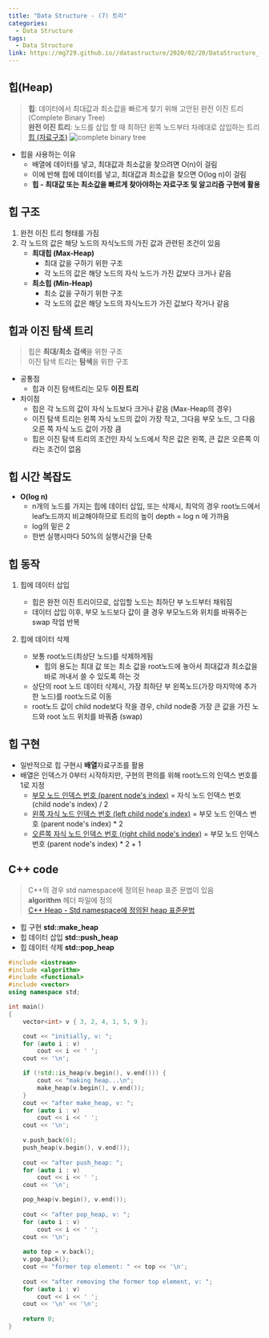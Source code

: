 ```yaml
---
title: "Data Structure - (7) 트리"
categories:
  - Data Structure
tags:
  - Data Structure
link: https://mg729.github.io//datastructure/2020/02/20/DataStructure_(8)_Heap/
---
```


## 힙(Heap)  
> **힙**: 데이터에서 최대값과 최소값을 빠르게 찾기 위해 고안된 완전 이진 트리(Complete Binary Tree)  
> **완전 이진 트리**: 노드를 삽입 할 때 최하단 왼쪽 노드부터 차례대로 삽입하는 트리  
> [힙 (자료구조)](https://ko.wikipedia.org/wiki/%ED%9E%99_(%EC%9E%90%EB%A3%8C_%EA%B5%AC%EC%A1%B0))  
![complete binary tree](https://upload.wikimedia.org/wikipedia/commons/thumb/3/38/Max-Heap.svg/1280px-Max-Heap.svg.png)  

* 힙을 사용하는 이유  
	* 배열에 데이터를 넣고, 최대값과 최소값을 찾으려면 O(n)이 걸림  
	* 이에 반해 힙에 데이터를 넣고, 최대값과 최소값을 찾으면 O(log n)이 걸림  
	* **힙 - 최대값 또는 최소값을 빠르게 찾아야하는 자료구조 및 알고리즘 구현에 활용**  

## 힙 구조
1. 완전 이진 트리 형태를 가짐  
2. 각 노드의 값은 해당 노드의 자식노드의 가진 값과 관련된 조건이 있음  
	* **최대힙 (Max-Heap)**  
		* 최대 값을 구하기 위한 구조  
		* 각 노드의 값은 해당 노드의 자식 노드가 가진 값보다 크거나 같음  
	* **최소힙 (Min-Heap)**  
		* 최소 값을 구하기 위한 구조  
		* 각 노드의 값은 해당 노드의 자식노드가 가진 값보다 작거나 같음  

## 힙과 이진 탐색 트리  
> 힙은 **최대/최소 검색**을 위한 구조  
> 이진 탐색 트리는 **탐색**을 위한 구조  

* 공통점  
	* 힙과 이진 탐색트리는 모두 **이진 트리**  
* 차이점  
	* 힙은 각 노드의 값이 자식 노드보다 크거나 같음 (Max-Heap의 경우)  
	* 이진 탐색 트리는 왼쪽 자식 노드의 값이 가장 작고, 그다음 부모 노드, 그 다음 오른 쪽 자식 노드 값이 가장 큼   
	* 힙은 이진 탐색 트리의 조건인 자식 노드에서 작은 값은 왼쪽, 큰 값은 오른쪽 이라는 조건이 없음  

## 힙 시간 복잡도  
* **O(log n)**
	* n개의 노드를 가지는 힙에 데이터 삽입, 또는 삭제시, 최악의 경우 root노드에서 leaf노드까지 비교해야하므로 트리의 높이 depth = log n 에 가까움  
	* log의 밑은 2
	* 한번 실행시마다 50%의 실행시간을 단축

## 힙 동작  
1. 힙에 데이터 삽입  
	* 힙은 완전 이진 트리이므로, 삽입할 노드는 최하단 부 노드부터 채워짐  
	* 데이터 삽입 이후, 부모 노드보다 값이 클 경우 부모노드와 위치를 바꿔주는 swap 작업 반복  

2. 힙에 데이터 삭제
	* 보통 root노드(최상단 노드)를 삭제하게됨  
		* 힙의 용도는 최대 값 또는 최소 값을 root노드에 놓아서 최대값과 최소값을 바로 꺼내서 쓸 수 있도록 하는 것  
	* 상단의 root 노드 데이터 삭제시, 가장 최하단 부 왼쪽노드(가장 마지막에 추가한 노드)를 root노드로 이동  
	* root노드 값이 child node보다 작을 경우, child node중 가장 큰 값을 가진 노드와 root 노드 위치를 바꿔줌 (swap)  

## 힙 구현  
* 일반적으로 힙 구현시 **배열**자료구조를 활용  
* 배열은 인덱스가 0부터 시작하지만, 구현의 편의를 위해 root노드의 인덱스 번호를 1로 지정  
	* <u>부모 노드 인덱스 번호 (parent node's index)</u> = 자식 노드 인덱스 번호 (child node's index) / 2
	* <u>왼쪽 자식 노드 인덱스 번호 (left child node's index)</u> = 부모 노드 인덱스 번호 (parent node's index) * 2
	* <u>오른쪽 자식 노드 인덱스 번호 (right child node's index)</u> = 부모 노드 인덱스 번호 (parent node's index) * 2 + 1

## C++ code  
> C++의 경우 std namespace에 정의된 heap 표준 문법이 있음  
> **algorithm** 헤더 파일에 정의  
> [C++ Heap - Std namespace에 정의된 heap 표준문법](https://en.cppreference.com/mwiki/index.php?title=Special%3ASearch&search=heap&button=)    

* 힙 구현 **std::make_heap**  
* 힙 데이터 삽입 **std::push_heap**  
* 힙 데이터 삭제 **std::pop_heap**  

```cpp
#include <iostream>
#include <algorithm>
#include <functional>
#include <vector>
using namespace std;

int main()
{
    vector<int> v { 3, 2, 4, 1, 5, 9 };

    cout << "initially, v: ";
    for (auto i : v) 
		cout << i << ' ';
    cout << '\n';

	if (!std::is_heap(v.begin(), v.end())) {
        cout << "making heap...\n";
        make_heap(v.begin(), v.end());
    }
    cout << "after make_heap, v: ";
    for (auto i : v) 
		cout << i << ' ';
    cout << '\n';
 
	v.push_back(6);
	push_heap(v.begin(), v.end());
	
	cout << "after push_heap: ";
    for (auto i : v) 
		cout << i << ' ';
    cout << '\n';

    pop_heap(v.begin(), v.end());
 
    cout << "after pop_heap, v: ";
    for (auto i : v) 
		cout << i << ' ';
    cout << '\n';
 
    auto top = v.back();
    v.pop_back();
    cout << "former top element: " << top << '\n';
 
    cout << "after removing the former top element, v: ";
    for (auto i : v) 
		cout << i << ' ';
    cout << '\n' << '\n';
 
    return 0;
}
```
